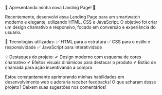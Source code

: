🚀 Apresentando minha nova Landing Page! 🚀

Recentemente, desenvolvi essa Landing Page para um smartwatch moderno e elegante, utilizando HTML, CSS e JavaScript. O objetivo foi criar um design chamativo e responsivo, focado em conversão e experiência do usuário.

🔹 Tecnologias utilizadas:
✅ HTML para a estrutura
✅ CSS para o estilo e responsividade
✅ JavaScript para interatividade

💡 Destaques do projeto:
✔ Design moderno com esquema de cores chamativo
✔ Efeitos visuais dinâmicos para destacar o produto
✔ Botão de chamada para ação incentivando a compra

Estou constantemente aprimorando minhas habilidades em desenvolvimento web e adoraria receber feedbacks! O que acharam desse projeto? Deixem suas sugestões nos comentários!
